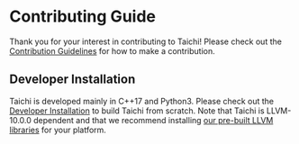 # Contributing Guide

Thank you for your interest in contributing to Taichi! Please check out the [Contribution Guidelines](https://docs.taichi.graphics/lang/articles/contribution/contributor_guide) for how to make a contribution.

## Developer Installation

Taichi is developed mainly in C++17 and Python3. Please check out the [Developer Installation](https://docs.taichi.graphics/lang/articles/contribution/dev_install) to build Taichi from scratch. Note that Taichi is LLVM-10.0.0 dependent and that we recommend installing [our pre-built LLVM libraries](https://docs.taichi.graphics/lang/articles/contribution/dev_install#installing-dependencies) for your platform.
